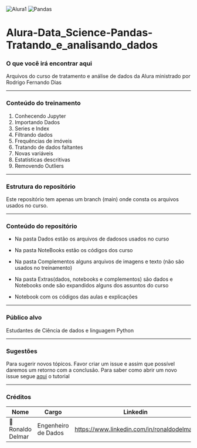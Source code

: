 ![Alura1](https://user-images.githubusercontent.com/62447846/224147368-4560a63e-f7cb-425a-94e7-31f299af017b.jpg)
![Pandas](https://user-images.githubusercontent.com/62447846/224464856-5697067f-3a68-42ac-ab7d-013e8a52c798.png)

# Alura-Data_Science-Pandas-Tratando_e_analisando_dados

### O que você irá encontrar aqui
Arquivos do curso de tratamento e análise de dados da Alura ministrado por Rodrigo Fernando Dias

---

### Conteúdo do treinamento 
01. Conhecendo Jupyter 
02. Importando Dados
03. Series e Index
04. Filtrando dados
05. Frequências de imóveis
06. Tratando de dados faltantes
07. Novas variáveis
08. Estatísticas descritivas
09. Removendo Outliers

---

### Estrutura do repositório
Este repositório tem apenas um branch (main) onde consta os arquivos usados no curso.

---

### Conteúdo do repositório
- Na pasta Dados estão os arquivos de dadosos usados no curso
- Na pasta NoteBooks estão os códigos dos curso
- Na pasta Complementos alguns arquivos de imagens e texto (não são usados no treinamento)
- Na pasta Extras(dados, notebooks e complementos) são dados e Notebooks onde são expandidos alguns dos assuntos do curso

- Notebook com os códigos das aulas e explicações

---

### Público alvo
Estudantes de Ciência de dados e linguagem Python

---

### Sugestões
Para sugerir novos tópicos. Favor criar um issue e assim que possível daremos um retorno com a conclusão. 
Para saber como abrir um novo issue segue [aqui](https://docs.github.com/pt/github-ae@latest/issues/tracking-your-work-with-issues/creating-an-issue) o tutorial

---

### Créditos
| Nome               | Cargo         | Linkedin                                             |
| -------------------|---------------|------------------------------------------------------|
|🥇 Ronaldo Delmar   |  Engenheiro de Dados  | https://www.linkedin.com/in/ronaldodelmar/  |

